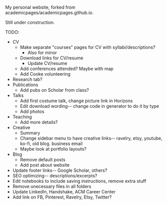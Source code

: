 My personal website, forked from academicpages/academicpages.github.io.

Still under construction.

TODO:
* CV
  * Make separate "courses" pages for CV with syllabi/descriptions?
    * Also for minor
  * Download links for CV/resume
    * Update CV/resume	
  * Add conferences attended?  Maybe with map
  * Add Cooke volunteering
* Research tab?
* Publications
  * Add pubs on Scholar from class?
* Talks
  * Add first costume talk, change picture link in Horizons
  * Edit download wording-- change code in generator to do it by type
  * Add photos
* Teaching
  * Add more details?
* Creative
  * Summary
  * Change sidebar menu to have creative links-- ravelry, etsy, youtube, ko-fi, old blog. business email
  * Maybe look at portfolio layouts?
* Blog
  * Remove default posts
  * Add post about website
* Update footer links-- Google Scholar, others?
* SEO optimizing-- descriptions/excerpts?
* Edit notebooks to include saving instructions, remove extra stuff
* Remove unecessary files in all folders
* Update LinkedIn, Handshake, ACM Career Center
* Add link on FB, Pinterest, Ravelry, Etsy, Twitter?